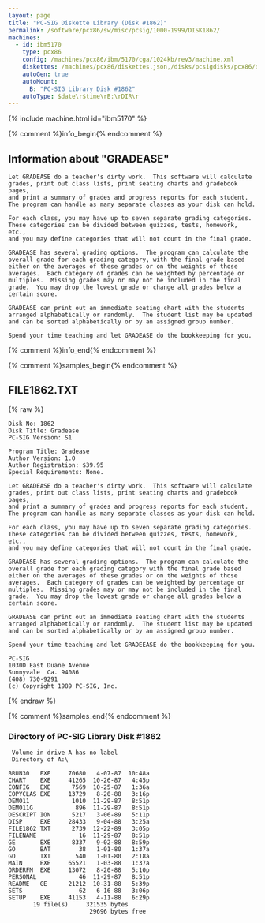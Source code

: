 ```yaml
---
layout: page
title: "PC-SIG Diskette Library (Disk #1862)"
permalink: /software/pcx86/sw/misc/pcsig/1000-1999/DISK1862/
machines:
  - id: ibm5170
    type: pcx86
    config: /machines/pcx86/ibm/5170/cga/1024kb/rev3/machine.xml
    diskettes: /machines/pcx86/diskettes.json,/disks/pcsigdisks/pcx86/diskettes.json
    autoGen: true
    autoMount:
      B: "PC-SIG Library Disk #1862"
    autoType: $date\r$time\rB:\rDIR\r
---
```


{% include machine.html id="ibm5170" %}

{% comment %}info_begin{% endcomment %}

## Information about "GRADEASE"

    Let GRADEASE do a teacher's dirty work.  This software will calculate
    grades, print out class lists, print seating charts and gradebook pages,
    and print a summary of grades and progress reports for each student.
    The program can handle as many separate classes as your disk can hold.
    
    For each class, you may have up to seven separate grading categories.
    These categories can be divided between quizzes, tests, homework, etc.,
    and you may define categories that will not count in the final grade.
    
    GRADEASE has several grading options.  The program can calculate the
    overall grade for each grading category, with the final grade based
    either on the averages of these grades or on the weights of those
    averages.  Each category of grades can be weighted by percentage or
    multiples.  Missing grades may or may not be included in the final
    grade.  You may drop the lowest grade or change all grades below a
    certain score.
    
    GRADEASE can print out an immediate seating chart with the students
    arranged alphabetically or randomly.  The student list may be updated
    and can be sorted alphabetically or by an assigned group number.
    
    Spend your time teaching and let GRADEASE do the bookkeeping for you.
{% comment %}info_end{% endcomment %}

{% comment %}samples_begin{% endcomment %}

## FILE1862.TXT

{% raw %}
```
Disk No: 1862                                                           
Disk Title: Gradease                                                    
PC-SIG Version: S1                                                      
                                                                        
Program Title: Gradease                                                 
Author Version: 1.0                                                     
Author Registration: $39.95                                             
Special Requirements: None.                                             
                                                                        
Let GRADEASE do a teacher's dirty work.  This software will calculate   
grades, print out class lists, print seating charts and gradebook pages,
and print a summary of grades and progress reports for each student.    
The program can handle as many separate classes as your disk can hold.  
                                                                        
For each class, you may have up to seven separate grading categories.   
These categories can be divided between quizzes, tests, homework, etc., 
and you may define categories that will not count in the final grade.   
                                                                        
GRADEASE has several grading options.  The program can calculate the    
overall grade for each grading category with the final grade based      
either on the averages of these grades or on the weights of those       
averages.  Each category of grades can be weighted by percentage or     
multiples.  Missing grades may or may not be included in the final      
grade.  You may drop the lowest grade or change all grades below a      
certain score.                                                          
                                                                        
GRADEASE can print out an immediate seating chart with the students     
arranged alphabetically or randomly.  The student list may be updated   
and can be sorted alphabetically or by an assigned group number.        
                                                                        
Spend your time teaching and let GRADEEASE do the bookkeeping for you.  
                                                                        
PC-SIG                                                                  
1030D East Duane Avenue                                                 
Sunnyvale  Ca. 94086                                                    
(408) 730-9291                                                          
(c) Copyright 1989 PC-SIG, Inc.                                         
```
{% endraw %}

{% comment %}samples_end{% endcomment %}

### Directory of PC-SIG Library Disk #1862

     Volume in drive A has no label
     Directory of A:\

    BRUN30   EXE     70680   4-07-87  10:48a
    CHART    EXE     41265  10-26-87   4:45p
    CONFIG   EXE      7569  10-25-87   1:36a
    COPYCLAS EXE     13729   8-20-88   3:16p
    DEMO11            1010  11-29-87   8:51p
    DEMO11G            896  11-29-87   8:51p
    DESCRIPT ION      5217   3-06-89   5:11p
    DISP     EXE     28433   9-04-88   3:25a
    FILE1862 TXT      2739  12-22-89   3:05p
    FILENAME            16  11-29-87   8:51p
    GE       EXE      8337   9-02-88   8:59p
    GO       BAT        38   1-01-80   1:37a
    GO       TXT       540   1-01-80   2:18a
    MAIN     EXE     65521   1-03-88   1:37a
    ORDERFM  EXE     13072   8-20-88   5:10p
    PERSONAL            46  11-29-87   8:51p
    README   GE      21212  10-31-88   5:39p
    SETS                62   6-16-88   3:06p
    SETUP    EXE     41153   4-11-88   6:29p
           19 file(s)     321535 bytes
                           29696 bytes free
